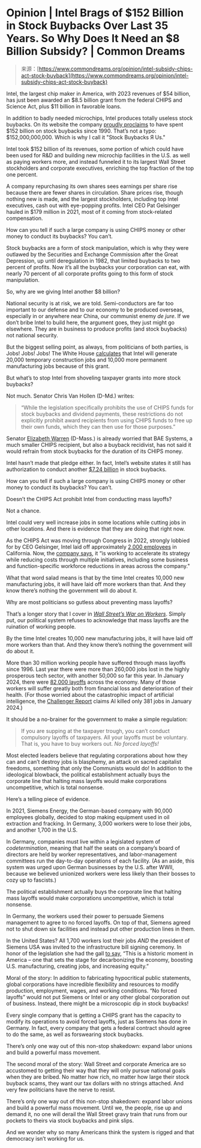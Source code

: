 <!--yml
category: 未分类
date: 2024-05-29 12:45:12
-->

# Opinion | Intel Brags of $152 Billion in Stock Buybacks Over Last 35 Years. So Why Does It Need an $8 Billion Subsidy? | Common Dreams

> 来源：[https://www.commondreams.org/opinion/intel-subsidy-chips-act-stock-buyback](https://www.commondreams.org/opinion/intel-subsidy-chips-act-stock-buyback)

Intel, the largest chip maker in America, with 2023 revenues of $54 billion, has just been awarded an $8.5 billion grant from the federal CHIPS and Science Act, plus $11 billion in favorable loans.

In addition to badly needed microchips, Intel produces totally useless stock buybacks. On its website the company [proudly proclaims](https://www.intc.com/stock-info/dividends-and-buybacks#:~:text=As%20of%20December%2030th%2C%202023,the%20program%20began%20in%201990.) to have spent $152 billion on stock buybacks since 1990\. That’s not a typo: $152,000,000,000\. Which is why I call it "Stock Buybacks Я Us."

Intel took $152 billion of its revenues, some portion of which could have been used for R&D and building new microchip facilities in the U.S. as well as paying workers more, and instead funneled it to its largest Wall Street stockholders and corporate executives, enriching the top fraction of the top one percent.

A company repurchasing its own shares sees earnings per share rise because there are fewer shares in circulation. Share prices rise, though nothing new is made, and the largest stockholders, including top Intel executives, cash out with eye-popping profits. Intel CEO Pat Gelsinger hauled in $179 million in 2021, most of it coming from stock-related compensation.

How can you tell if such a large company is using CHIPS money or other money to conduct its buybacks? You can’t.

Stock buybacks are a form of stock manipulation, which is why they were outlawed by the Securities and Exchange Commission after the Great Depression, up until deregulation in 1982, that limited buybacks to two percent of profits. Now it’s all the buybacks your corporation can eat, with nearly 70 percent of all corporate profits going to this form of stock manipulation.

So, why are we giving Intel another $8 billion?

National security is at risk, we are told. Semi-conductors are far too important to our defense and to our economy to be produced overseas, especially in or anywhere near China, our communist enemy *de jure*. If we don’t bribe Intel to build here, the argument goes, they just might go elsewhere. They are in business to produce profits (and stock buybacks) not national security.

But the biggest selling point, as always, from politicians of both parties, is Jobs! Jobs! Jobs! The White House [calculates](https://www.whitehouse.gov/briefing-room/statements-releases/2024/03/20/fact-sheet-president-biden-announces-up-to-8-5-billion-preliminary-agreement-with-intel-under-the-chips-science-act/) that Intel will generate 20,000 temporary construction jobs and 10,000 more permanent manufacturing jobs because of this grant.

But what’s to stop Intel from shoveling taxpayer grants into more stock buybacks?

Not much. Senator Chris Van Hollen (D-Md.) writes:

> “While the legislation specifically prohibits the use of CHIPS funds for stock buybacks and dividend payments, these restrictions do not explicitly prohibit award recipients from using CHIPS funds to free up their own funds, which they can then use for those purposes.”

Senator [Elizabeth Warren](https://www.commondreams.org/tag/elizabeth-warren) (D-Mass.) is already worried that BAE Systems, a much smaller CHIPS recipient, but also a buyback recidivist, has not said it would refrain from stock buybacks for the duration of its CHIPS money.

Intel hasn’t made that pledge either. In fact, Intel’s website states it still has authorization to conduct another [$7.24 billion](https://www.intc.com/stock-info/dividends-and-buybacks#:~:text=As%20of%20December%2030th%2C%202023,the%20program%20began%20in%201990.) in stock buybacks.

How can you tell if such a large company is using CHIPS money or other money to conduct its buybacks? You can’t.

Doesn’t the CHIPS Act prohibit Intel from conducting mass layoffs?

Not a chance.

Intel could very well increase jobs in some locations while cutting jobs in other locations. And there is evidence that they are doing that right now.

As the CHIPS Act was moving through Congress in 2022, strongly lobbied for by CEO Gelsinger, Intel laid off approximately [2,000 employees](https://www.abc10.com/article/news/local/intel-corp-laid-off-almost-1000-california-employees/103-43716f97-c1fe-4662-9ee5-fd766a691cc6#:~:text=Intel%20Corp.,December%202022%20to%20December%202023.&text=FOLSOM%2C%20Calif.) in California. Now, the [company says](https://www.entrepreneur.com/business-news/nike-intel-cutting-jobs-next-year-layoff-projections-2024/467657#:~:text=Chip%20maker%20Intel%20has%20warned,five%20rounds%20of%20job%20cuts.), it “is working to accelerate its strategy while reducing costs through multiple initiatives, including some business and function-specific workforce reductions in areas across the company."

What that word salad means is that by the time Intel creates 10,000 new manufacturing jobs, it will have laid off more workers than that. And they know there’s nothing the government will do about it.

Why are most politicians so gutless about preventing mass layoffs?

That’s a longer story that I cover in [*Wall Street’s War on Workers*](https://amzn.to/3tcgRae). Simply put, our political system refuses to acknowledge that mass layoffs are the ruination of working people.

By the time Intel creates 10,000 new manufacturing jobs, it will have laid off more workers than that. And they know there’s nothing the government will do about it.

More than 30 million working people have suffered through mass layoffs since 1996\. Last year there were more than 260,000 jobs lost in the highly prosperous tech sector, with another 50,000 so far this year. In January 2024, there were [82,000 layoffs](https://www.challengergray.com/blog/job-cuts-announced-by-us-based-companies-surge-136-to-82307-to-begin-2024-financial-tech-lead/) across the economy. Many of those workers will suffer greatly both from financial loss and deterioration of their health. (For those worried about the catastrophic impact of artificial intelligence, the [Challenger Report](https://www.challengergray.com/blog/job-cuts-announced-by-us-based-companies-surge-136-to-82307-to-begin-2024-financial-tech-lead/) claims AI killed only 381 jobs in January 2024.)

It should be a no-brainer for the government to make a simple regulation:

> If you are supping at the taxpayer trough, you can’t conduct compulsory layoffs of taxpayers. All your layoffs must be voluntary. That is, you have to buy workers out. *No forced layoffs!*

Most elected leaders believe that regulating corporations about how they can and can’t destroy jobs is blasphemy, an attack on sacred capitalist freedoms, something that only the Communists would do! In addition to the ideological blowback, the political establishment actually buys the corporate line that halting mass layoffs would make corporations uncompetitive, which is total nonsense.

Here’s a telling piece of evidence.

In 2021, Siemens Energy, the German-based company with 90,000 employees globally, decided to stop making equipment used in oil extraction and fracking. In Germany, 3,000 workers were to lose their jobs, and another 1,700 in the U.S.

In Germany, companies must live within a legislated system of *codetermination*, meaning that half the seats on a company’s board of directors are held by worker representatives, and labor-management committees run the day-to-day operations of each facility. (As an aside, this system was urged upon German businesses by the U.S. after WWII, because we believed unionized workers were less likely than their bosses to cozy up to fascists.)

The political establishment actually buys the corporate line that halting mass layoffs would make corporations uncompetitive, which is total nonsense.

In Germany, the workers used their power to persuade Siemens management to agree to no forced layoffs. On top of that, Siemens agreed not to shut down six facilities and instead put other production lines in them.

In the United States? All 1,700 workers lost their jobs *AND* the president of Siemens USA was invited to the infrastructure bill signing ceremony. In honor of the legislation she had the gall [to say](https://www.siemens.com/us/en/company/press/press-releases/usa/passage-bipartisan-infrastructure-investment-jobs-act-statement.html), “This is a historic moment in America – one that sets the stage for decarbonizing the economy, boosting U.S. manufacturing, creating jobs, and increasing equity.”

Moral of the story: In addition to fabricating hypocritical public statements, global corporations have incredible flexibility and resources to modify production, employment, wages, and working conditions. “No forced layoffs” would not put Siemens or Intel or any other global corporation out of business. Instead, there might be a microscopic dip in stock buybacks!

Every single company that is getting a CHIPS grant has the capacity to modify its operations to avoid forced layoffs, just as Siemens has done in Germany. In fact, every company that gets a federal contract should agree to do the same, as well as forswearing stock buybacks.

There’s only one way out of this non-stop shakedown: expand labor unions and build a powerful mass movement.

The second moral of the story: Wall Street and corporate America are so accustomed to getting their way that they will only pursue national goals when they are bribed. No matter how rich, no matter how large their stock buyback scams, they want our tax dollars with no strings attached. And very few politicians have the nerve to resist.

There’s only one way out of this non-stop shakedown: expand labor unions and build a powerful mass movement. Until we, the people, rise up and demand it, no one will derail the Wall Street gravy train that runs from our pockets to theirs via stock buybacks and pink slips.

And we wonder why so many Americans think the system is rigged and that democracy isn’t working for us.